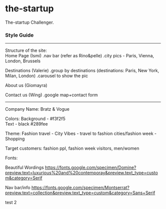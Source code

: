 # the-startup
The-startup Challenger. 
<br>


### Style Guide
<hr>
Structure of the site:
<br>
Home Page (Ismi) 
.nav bar (refer as Rino&pelle)
.city pics - Paris, Vienna, London, Brussels

Destinations (Valerie)
.group by destinations (destinations: Paris, New York, Milan, London)
.carousel to show the pic

About us (Giomayra)

Contact us (Wing)
.google map+contact form
<br>



<hr>
Company Name: 
Bratz & Vogue 

Colors: 
Background - #f3f2f5 <br>
Text - black #289fee

Theme:
Fashion travel - City Vibes - travel to fashion cities/fashion week - Shopping

Target customers: fashion ppl, fashion week visitors, men/women

Fonts: 

Beautiful Wordings
https://fonts.google.com/specimen/Domine?preview.text=luxurious%20and%20contemporay&preview.text_type=custom&category=Serif

Nav bar/info
https://fonts.google.com/specimen/Montserrat?preview.text=collection&preview.text_type=custom&category=Sans+Serif


test 2